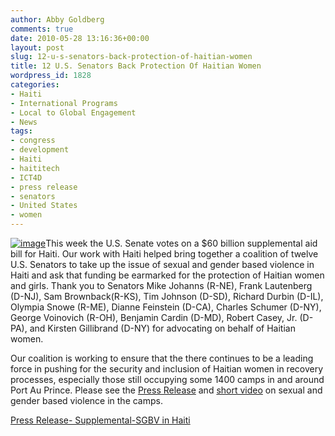 ```yaml
---
author: Abby Goldberg
comments: true
date: 2010-05-28 13:16:36+00:00
layout: post
slug: 12-u-s-senators-back-protection-of-haitian-women
title: 12 U.S. Senators Back Protection Of Haitian Women
wordpress_id: 1828
categories:
- Haiti
- International Programs
- Local to Global Engagement
- News
tags:
- congress
- development
- Haiti
- haititech
- ICT4D
- press release
- senators
- United States
- women
---
```


[![image](http://farm4.static.flickr.com/3130/4563506369_6fb5627cb1_m.jpg)](http://www.flickr.com/photos/digitaldemocracy/sets/72157623791167187/)This week the U.S.  Senate votes on a $60 billion supplemental  aid bill for Haiti. Our work with Haiti helped bring together a coalition of twelve  U.S. Senators to take up the issue of sexual and gender based violence  in Haiti and ask that funding be earmarked for the protection of Haitian  women and girls. Thank you to Senators Mike Johanns (R-NE), Frank  Lautenberg (D-NJ), Sam Brownback(R-KS), Tim Johnson (D-SD), Richard  Durbin (D-IL), Olympia  Snowe (R-ME), Dianne Feinstein (D-CA), Charles Schumer (D-NY), George  Voinovich (R-OH), Benjamin Cardin (D-MD), Robert Casey, Jr. (D-PA), and  Kirsten Gillibrand (D-NY) for advocating on behalf of Haitian women.

Our   coalition is working to ensure that the there continues to be a leading  force in pushing for the security and inclusion of Haitian women in  recovery processes, especially those still occupying some 1400 camps in  and around Port Au Prince. Please see the [Press Release](http://r20.rs6.net/tn.jsp?t=9brw6udab.0.0.859ntucab.0&p=http%3A%2F%2Fwww.scribd.com%2Fdoc%2F32065078%2FPress-Release-Supplemental-SGBV-in-Haiti&id=preview) and [short video](http://r20.rs6.net/tn.jsp?t=9brw6udab.0.0.859ntucab.0&p=http%3A%2F%2Fvimeo.com%2F11091051&id=preview) on sexual and gender based violence in  the camps.

[Press Release- Supplemental-SGBV in Haiti](http://www.scribd.com/doc/32065078/Press-Release-Supplemental-SGBV-in-Haiti)
